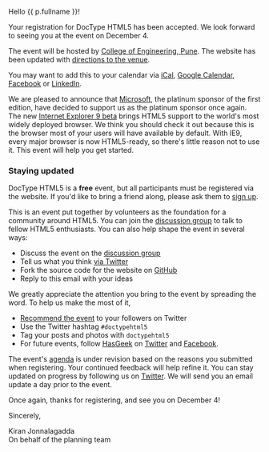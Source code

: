Hello {{ p.fullname }}!

Your registration for DocType HTML5 has been accepted. We look forward
to seeing you at the event on December 4.

The event will be hosted by [College of Engineering, Pune][CoEP]. The
website has been updated with [directions to the venue][Venue].

You may want to add this to your calendar via [iCal][],
[Google Calendar][gCal], [Facebook][] or [LinkedIn][].

We are pleased to announce that [Microsoft][], the platinum sponsor of the
first edition, have decided to support us as the platinum sponsor once again.
The new [Internet Explorer 9 beta][IE9] brings HTML5 support to the world's
most widely deployed browser. We think you should check it out because this
is the browser most of your users will have available by default. With IE9,
every major browser is now HTML5-ready, so there's little reason not to use it.
This event will help you get started.

### Staying updated ###

DocType HTML5 is a **free** event, but all participants must be registered
via the website. If you'd like to bring a friend along, please ask them to
[sign up][].

This is an event put together by volunteers as the foundation for a community
around HTML5. You can join the [discussion group][dg] to talk to fellow HTML5
enthusiasts. You can also help shape the event in several ways:

* Discuss the event on the [discussion group][dg]
* Tell us what you think [via Twitter][vtwit]
* Fork the source code for the website on [GitHub][]
* Reply to this email with your ideas

We greatly appreciate the attention you bring to the event by spreading the
word. To help us make the most of it,

* [Recommend the event][rec] to your followers on Twitter
* Use the Twitter hashtag ``#doctypehtml5``
* Tag your posts and photos with ``doctypehtml5``
* For future events, follow [HasGeek][] on [Twitter][ht] and [Facebook][hf].

The event's [agenda][] is under revision based on the reasons you submitted
when registering. Your continued feedback will help refine it. You can stay
updated on progress by following us on [Twitter][]. We will send you an email
update a day prior to the event.

Once again, thanks for registering, and see you on December 4!

Sincerely,

Kiran Jonnalagadda  
On behalf of the planning team


[CoEP]: http://dthtml.in/coep
[Venue]: http://dthtml.in/venuep
[Schedule]: http://dthtml.in/schedule

[iCal]: http://dthtml.in/icsp
[Facebook]: http://dthtml.in/fbp
[gCal]: http://dthtml.in/gcalp
[LinkedIn]: http://dthtml.in/lip

[Microsoft]: http://dthtml.in/microsoft
[IE9]: http://dthtml.in/ie9beta

[sign up]: http://dthtml.in/register
[dg]: http://dthtml.in/dg
[vtwit]: http://dthtml.in/vtwit
[rec]: http://dthtml.in/twrec
[GitHub]: http://dthtml.in/github

[HasGeek]: http://dthtml.in/hg
[ht]: http://dthtml.in/ht
[hf]: http://dthtml.in/hf

[agenda]: http://dthtml.in/agenda
[Twitter]: http://dthtml.in/twitter
